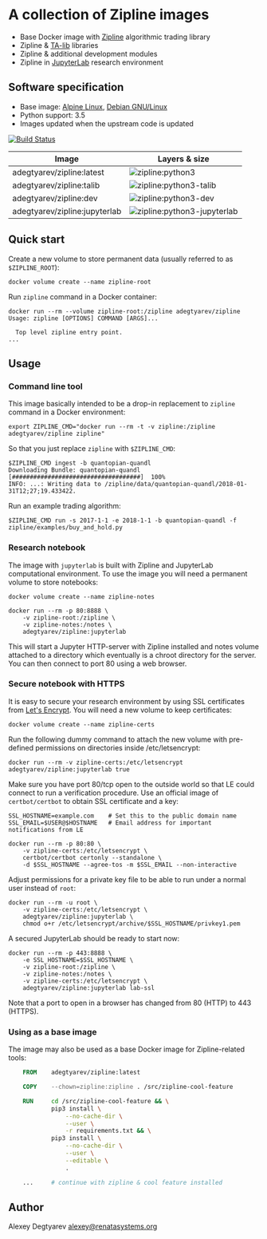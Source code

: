 # A collection of Zipline images

- Base Docker image with [Zipline][zipline] algorithmic trading library
- Zipline & [TA-lib][ta-lib] libraries
- Zipline & additional development modules
- Zipline in [JupyterLab][jupyterlab] research environment

[ta-lib]: http://ta-lib.org/
[zipline]: https://github.com/quantopian/zipline
[jupyterlab]: https://github.com/jupyterlab/jupyterlab

## Software specification

* Base image: [Alpine Linux][alpinelinux], [Debian GNU/Linux][debianlinux]
* Python support: 3.5
* Images updated when the upstream code is updated

[![Build Status](https://travis-ci.org/adegtyarev/docker-zipline.svg?branch=master)](https://travis-ci.org/adegtyarev/docker-zipline)


Image   | Layers & size
---     | ---
adegtyarev/zipline:latest  | ![zipline:python3][python3.svg]
adegtyarev/zipline:talib   | ![zipline:python3-talib][python3-talib.svg]
adegtyarev/zipline:dev     | ![zipline:python3-dev][python3-dev.svg]
adegtyarev/zipline:jupyterlab | ![zipline:python3-jupyterlab][python3-jupyterlab.svg]

[alpinelinux]: https://alpinelinux.org/
[debianlinux]: https://www.debian.org/
[python3.svg]: https://images.microbadger.com/badges/image/adegtyarev/zipline:python3.svg "Image size & number of layers"
[python3-talib.svg]: https://images.microbadger.com/badges/image/adegtyarev/zipline:python3-talib.svg "Image size & number of layers"
[python3-dev.svg]: https://images.microbadger.com/badges/image/adegtyarev/zipline:python3-dev.svg "Image size & number of layers"
[python3-jupyterlab.svg]: https://images.microbadger.com/badges/image/adegtyarev/zipline:python3-jupyterlab.svg "Image size & number of layers"


## Quick start

Create a new volume to store permanent data (usually referred to as
`$ZIPLINE_ROOT`):

    docker volume create --name zipline-root

Run `zipline` command in a Docker container:

    docker run --rm --volume zipline-root:/zipline adegtyarev/zipline
    Usage: zipline [OPTIONS] COMMAND [ARGS]...

      Top level zipline entry point.
    ...


## Usage


### Command line tool

This image basically intended to be a drop-in replacement to `zipline` command
in a Docker environment:

    export ZIPLINE_CMD="docker run --rm -t -v zipline:/zipline adegtyarev/zipline zipline"

So that you just replace `zipline` with `$ZIPLINE_CMD`:

    $ZIPLINE_CMD ingest -b quantopian-quandl
    Downloading Bundle: quantopian-quandl  [####################################]  100%
    INFO: ...: Writing data to /zipline/data/quantopian-quandl/2018-01-31T12;27;19.433422.

Run an example trading algorithm:

    $ZIPLINE_CMD run -s 2017-1-1 -e 2018-1-1 -b quantopian-quandl -f zipline/examples/buy_and_hold.py


### Research notebook

The image with `jupyterlab` is built with Zipline and JupyterLab computational
environment. To use the image you will need a permanent volume to store
notebooks:

    docker volume create --name zipline-notes

    docker run --rm -p 80:8888 \
        -v zipline-root:/zipline \
        -v zipline-notes:/notes \
        adegtyarev/zipline:jupyterlab

This will start a Jupyter HTTP-server with Zipline installed and notes volume
attached to a directory which eventually is a chroot directory for the server.
You can then connect to port 80 using a web browser.


### Secure notebook with HTTPS

It is easy to secure your research environment by using SSL certificates from
[Let's Encrypt](https://letsencrypt.org/).  You will need a new volume to keep
certificates:

    docker volume create --name zipline-certs

Run the following dummy command to attach the new volume with pre-defined
permissions on directories inside /etc/letsencrypt:

    docker run --rm -v zipline-certs:/etc/letsencrypt adegtyarev/zipline:jupyterlab true

Make sure you have port 80/tcp open to the outside world so that LE could
connect to run a verification procedure.  Use an official image of
`certbot/certbot` to obtain SSL certificate and a key:

    SSL_HOSTNAME=example.com    # Set this to the public domain name
    SSL_EMAIL=$USER@$HOSTNAME   # Email address for important notifications from LE

    docker run --rm -p 80:80 \
        -v zipline-certs:/etc/letsencrypt \
        certbot/certbot certonly --standalone \
        -d $SSL_HOSTNAME --agree-tos -m $SSL_EMAIL --non-interactive

Adjust permissions for a private key file to be able to run under a normal user
instead of `root`:

    docker run --rm -u root \
        -v zipline-certs:/etc/letsencrypt \
        adegtyarev/zipline:jupyterlab \
        chmod o+r /etc/letsencrypt/archive/$SSL_HOSTNAME/privkey1.pem

A secured JupyterLab should be ready to start now:

    docker run --rm -p 443:8888 \
        -e SSL_HOSTNAME=$SSL_HOSTNAME \
        -v zipline-root:/zipline \
        -v zipline-notes:/notes \
        -v zipline-certs:/etc/letsencrypt \
        adegtyarev/zipline:jupyterlab lab-ssl

Note that a port to open in a browser has changed from 80 (HTTP) to 443
(HTTPS).


### Using as a base image

The image may also be used as a base Docker image for Zipline-related tools:

```Dockerfile
    FROM    adegtyarev/zipline:latest

    COPY    --chown=zipline:zipline . /src/zipline-cool-feature

    RUN     cd /src/zipline-cool-feature && \
            pip3 install \
                --no-cache-dir \
                --user \
                -r requirements.txt && \
            pip3 install \
                --no-cache-dir \
                --user \
                --editable \
                .

    ...     # continue with zipline & cool feature installed
```


## Author

Alexey Degtyarev <alexey@renatasystems.org>
